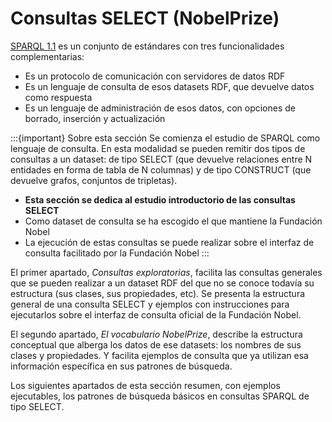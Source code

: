 # Consultas SELECT (NobelPrize)

[SPARQL 1.1](https://www.w3.org/TR/2013/REC-sparql11-overview-20130321/) es un conjunto de estándares con tres funcionalidades  complementarias:
+ Es un protocolo de comunicación con servidores de datos RDF
+ Es un lenguaje de consulta de esos datasets RDF, que devuelve datos como respuesta
+ Es un lenguaje de administración de esos datos, con opciones de borrado, inserción y actualización

:::{important} Sobre esta sección
Se comienza el estudio de SPARQL como lenguaje de consulta. En esta modalidad se pueden remitir dos tipos de consultas a un dataset: de tipo SELECT (que devuelve relaciones entre N entidades en forma de tabla de N columnas) y de tipo CONSTRUCT (que devuelve grafos, conjuntos de tripletas).

+ **Esta sección se dedica al estudio introductorio de las consultas SELECT**
+ Como dataset de consulta se ha escogido el que mantiene la Fundación Nobel
+ La ejecución de estas consultas se puede realizar sobre el interfaz de consulta facilitado por la Fundación Nobel
:::

El primer apartado, *Consultas exploratorias*, facilita las consultas generales que se pueden realizar a un dataset RDF del que no se conoce todavía su estructura (sus clases, sus propiedades, etc). Se presenta la estructura general de una consulta SELECT y ejemplos con instrucciones para ejecutarlos sobre el interfaz de consulta oficial de la Fundación Nobel.

El segundo apartado, *El vocabulario NobelPrize*, describe la estructura conceptual que alberga los datos de ese datasets: los nombres de sus clases y propiedades. Y facilita ejemplos de consulta que ya utilizan esa información específica en sus patrones de búsqueda.

Los siguientes apartados de esta sección resumen, con ejemplos ejecutables, los patrones de búsqueda básicos en consultas SPARQL de tipo SELECT.

